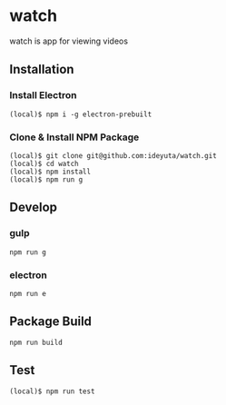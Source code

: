 # watch

watch is app for viewing videos


## Installation

### Install Electron

```
(local)$ npm i -g electron-prebuilt
```

### Clone & Install NPM Package

```
(local)$ git clone git@github.com:ideyuta/watch.git
(local)$ cd watch
(local)$ npm install
(local)$ npm run g
```


## Develop

### gulp

```
npm run g
```

### electron

```
npm run e
```


## Package Build

```
npm run build
```


## Test

```
(local)$ npm run test
```
